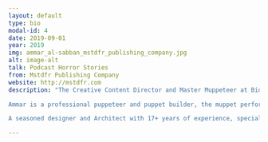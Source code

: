```yaml
---
layout: default
type: bio
modal-id: 4 
date: 2019-09-01
year: 2019
img: ammar_al-sabban_mstdfr_publishing_company.jpg
alt: image-alt
talk: Podcast Horror Stories
from: Mstdfr Publishing Company
website: http://mstdfr.com 
description: "The Creative Content Director and Master Muppeteer at Bidaya Media the producers of Iftah Ya Simsim (Arabic Sesame Street) in the UAE, Also one of the company's head writers and directors developing new shows and projects. Also Co-Founded the MSTDFR Podcast Network as well as 31 Workshop an edutainment content company and producer of The Afroott Puppet Show.

Ammar is a professional puppeteer and puppet builder, the muppet performer of Ka'aki (Cookie Monster) and Gargour (Grover). He also voices a variety of muppet characters including Bert, Count Von Count. He was mentored by Muppet performer Marty Robinson and trained under several professional muppet performers like Matt Vogel & Peter Linz. Before Iftah Ya Simsim Ammar produced two puppet shows on youtube, a short series called 'Ma Adri' that was produced and written by Ammar and comedian Omar Hussein. He also built a puppet monster called 'Afroott' and wrote and produced a series of short sketches on youtube in 2015.

A seasoned designer and Architect with 17+ years of experience, specialized in creative solutions with combined local and international expertise. Ammar worked on a variety of projects that includes but not limited to Media Productions, Creative Writing, Puppet Design, Puppeteering, Corporate Identities, Architectural Developments, Branding, Packaging, product designs and Campaigns."

---
```


